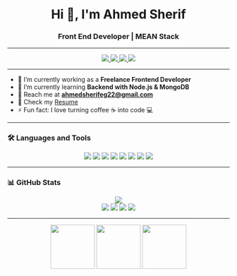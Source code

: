 <h1 align="center">Hi 👋, I'm Ahmed Sherif</h1>
<h3 align="center">Front End Developer | MEAN Stack</h3>

---

<p align="center">
  <a href="https://www.linkedin.com/in/ahmed-sherif-45349b265/">
    <img src="https://img.shields.io/badge/-Ahmed%20Sherif-blue?style=flat-square&logo=Linkedin&logoColor=white" />
  </a>
  <a href="https://www.facebook.com/SheFo72/">
    <img src="https://img.shields.io/badge/Facebook-%231877F2.svg?style=flat-square&logo=facebook&logoColor=white" />
  </a>
  <a href="mailto:ahmedsherifeg22@gmail.com">
    <img src="https://img.shields.io/badge/Gmail-D14836?style=flat-square&logo=gmail&logoColor=white" />
  </a>
  <a href="https://drive.google.com/file/d/1tupFmH2V1a51YewHbSj-ieCQbD9Z2UaZ/view?usp=sharing">
    <img src="https://img.shields.io/badge/Resume-%23FF5722.svg?style=flat-square&logo=adobeacrobatreader&logoColor=white" />
  </a>
</p>

---

- 🔭 I’m currently working as a **Freelance Frontend Developer**
- 🌱 I’m currently learning **Backend with Node.js & MongoDB**
- 💌 Reach me at **ahmedsherifeg22@gmail.com**
- 📄 Check my [Resume](https://drive.google.com/file/d/1tupFmH2V1a51YewHbSj-ieCQbD9Z2UaZ/view?usp=sharing)
- ⚡ Fun fact: I love turning coffee ☕ into code 💻

---

### 🛠 Languages and Tools

<p align="center">
  <img src="https://img.shields.io/badge/html5-%23E34F26.svg?style=for-the-badge&logo=html5&logoColor=white" />
  <img src="https://img.shields.io/badge/css3-%231572B6.svg?style=for-the-badge&logo=css3&logoColor=white" />
  <img src="https://img.shields.io/badge/javascript-%23F7DF1E.svg?style=for-the-badge&logo=javascript&logoColor=black" />
  <img src="https://img.shields.io/badge/angular-%23DD0031.svg?style=for-the-badge&logo=angular&logoColor=white" />
  <img src="https://img.shields.io/badge/node.js-%23339933.svg?style=for-the-badge&logo=node.js&logoColor=white" />
  <img src="https://img.shields.io/badge/java-%23ED8B00.svg?style=for-the-badge&logo=java&logoColor=white" />
  <img src="https://img.shields.io/badge/python-%233776AB.svg?style=for-the-badge&logo=python&logoColor=white" />
  <img src="https://img.shields.io/badge/mongodb-%2347A248.svg?style=for-the-badge&logo=mongodb&logoColor=white" />
</p>

---

### 📊 GitHub Stats

<p align="center">
  <img src="http://github-profile-summary-cards.vercel.app/api/cards/profile-details?username=shefo72&theme=monokai" />
  <br/>
  <img src="http://github-profile-summary-cards.vercel.app/api/cards/repos-per-language?username=shefo72&theme=monokai" />
  <img src="http://github-profile-summary-cards.vercel.app/api/cards/most-commit-language?username=shefo72&theme=monokai" />
  <img src="http://github-profile-summary-cards.vercel.app/api/cards/stats?username=shefo72&theme=monokai" />
  <img src="http://github-profile-summary-cards.vercel.app/api/cards/productive-time?username=shefo72&theme=monokai&utcOffset=3" />
</p>

---

<p align="center">
  <img src="https://media.giphy.com/media/26tn33aiTi1jkl6H6/giphy.gif" width="100"/>
  <img src="https://media.giphy.com/media/fsEaZldNC8A1PJ3mwp/giphy.gif" width="100"/>
  <img src="https://media.giphy.com/media/XAxylRMCdpbEWUAvr8/giphy.gif" width="100"/>
</p>
